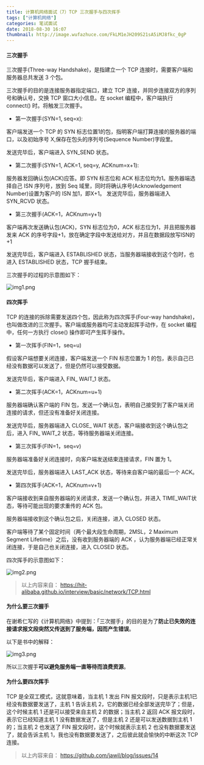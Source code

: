 ```yaml
---
title: 计算机网络面试（7）TCP 三次握手与四次挥手
tags: ["计算机网络"]
categories: 笔试面试
date: 2018-08-30 16:07
thumbnail: http://image.wufazhuce.com/FkLM1eJH209S21sA5iMJ8fkc_0gP
---
```


#### 三次握手

三次握手(Three-way Handshake)，是指建立一个 TCP 连接时，需要客户端和服务器总共发送 3 个包。

三次握手的目的是连接服务器指定端口，建立 TCP 连接，并同步连接双方的序列号和确认号，交换 TCP 窗口大小信息。在 socket 编程中，客户端执行 connect() 时。将触发三次握手。

- 第一次握手(SYN=1, seq=x):

客户端发送一个 TCP 的 SYN 标志位置1的包，指明客户端打算连接的服务器的端口，以及初始序号 X,保存在包头的序列号(Sequence Number)字段里。

发送完毕后，客户端进入 SYN_SEND 状态。

- 第二次握手(SYN=1, ACK=1, seq=y, ACKnum=x+1):

服务器发回确认包(ACK)应答。即 SYN 标志位和 ACK 标志位均为1。服务器端选择自己 ISN 序列号，放到 Seq 域里，同时将确认序号(Acknowledgement Number)设置为客户的 ISN 加1，即X+1。 发送完毕后，服务器端进入 SYN_RCVD 状态。

- 第三次握手(ACK=1，ACKnum=y+1)

客户端再次发送确认包(ACK)，SYN 标志位为0，ACK 标志位为1，并且把服务器发来 ACK 的序号字段+1，放在确定字段中发送给对方，并且在数据段放写ISN的+1

发送完毕后，客户端进入 ESTABLISHED 状态，当服务器端接收到这个包时，也进入 ESTABLISHED 状态，TCP 握手结束。

三次握手的过程的示意图如下：

![img1.png](https://i.loli.net/2019/08/29/hcDfH6XAuOKQZWv.jpg)

#### 四次挥手

TCP 的连接的拆除需要发送四个包，因此称为四次挥手(Four-way handshake)，也叫做改进的三次握手。客户端或服务器均可主动发起挥手动作，在 socket 编程中，任何一方执行 close() 操作即可产生挥手操作。

- 第一次挥手(FIN=1，seq=u)

假设客户端想要关闭连接，客户端发送一个 FIN 标志位置为 1 的包，表示自己已经没有数据可以发送了，但是仍然可以接受数据。

发送完毕后，客户端进入 FIN_ WAIT_1 状态。

- 第二次挥手(ACK=1，ACKnum=u+1)

服务器端确认客户端的 FIN 包，发送一个确认包，表明自己接受到了客户端关闭连接的请求，但还没有准备好关闭连接。

发送完毕后，服务器端进入 CLOSE_ WAIT 状态，客户端接收到这个确认包之后，进入 FIN_ WAIT_2 状态，等待服务器端关闭连接。

- 第三次挥手(FIN=1，seq=v)

服务器端准备好关闭连接时，向客户端发送结束连接请求，FIN 置为 1。

发送完毕后，服务器端进入 LAST_ACK 状态，等待来自客户端的最后一个 ACK。

- 第四次挥手(ACK=1，ACKnum=v+1)

客户端接收到来自服务器端的关闭请求，发送一个确认包，并进入 TIME_WAIT状态，等待可能出现的要求重传的 ACK 包。

服务器端接收到这个确认包之后，关闭连接，进入 CLOSED 状态。

客户端等待了某个固定时间（两个最大段生命周期，2MSL，2 Maximum Segment Lifetime）之后，没有收到服务器端的 ACK ，认为服务器端已经正常关闭连接，于是自己也关闭连接，进入 CLOSED 状态。

四次挥手的示意图如下：

![img2.png](https://i.loli.net/2019/08/29/h2yq4QYa6NVPHvA.jpg)

> 以上内容来自：
> https://hit-alibaba.github.io/interview/basic/network/TCP.html

#### 为什么要三次握手
在谢希仁写的《计算机网络》中提到：「三次握手」的目的是为了**防止已失效的连接请求报文段突然又传送到了服务端，因而产生错误**。

以下是书中的解释：

![img3.png](https://i.loli.net/2019/08/29/kjCel7WBiIEySzT.jpg)

所以三次握手**可以避免服务端一直等待而浪费资源**。


#### 为什么要四次挥手

TCP 是全双工模式，这就意味着，当主机 1 发出 FIN 报文段时，只是表示主机1已经没有数据要发送了，主机 1 告诉主机 2，它的数据已经全部发送完毕了；但是，这个时候主机 1 还是可以接受来自主机 2 的数据；当主机 2 返回 ACK 报文段时，表示它已经知道主机 1 没有数据发送了，但是主机 2 还是可以发送数据到主机 1 的；当主机 2 也发送了 FIN 报文段时，这个时候就表示主机 2 也没有数据要发送了，就会告诉主机 1，我也没有数据要发送了，之后彼此就会愉快的中断这次 TCP 连接。

> 以上内容来自：
> https://github.com/jawil/blog/issues/14







